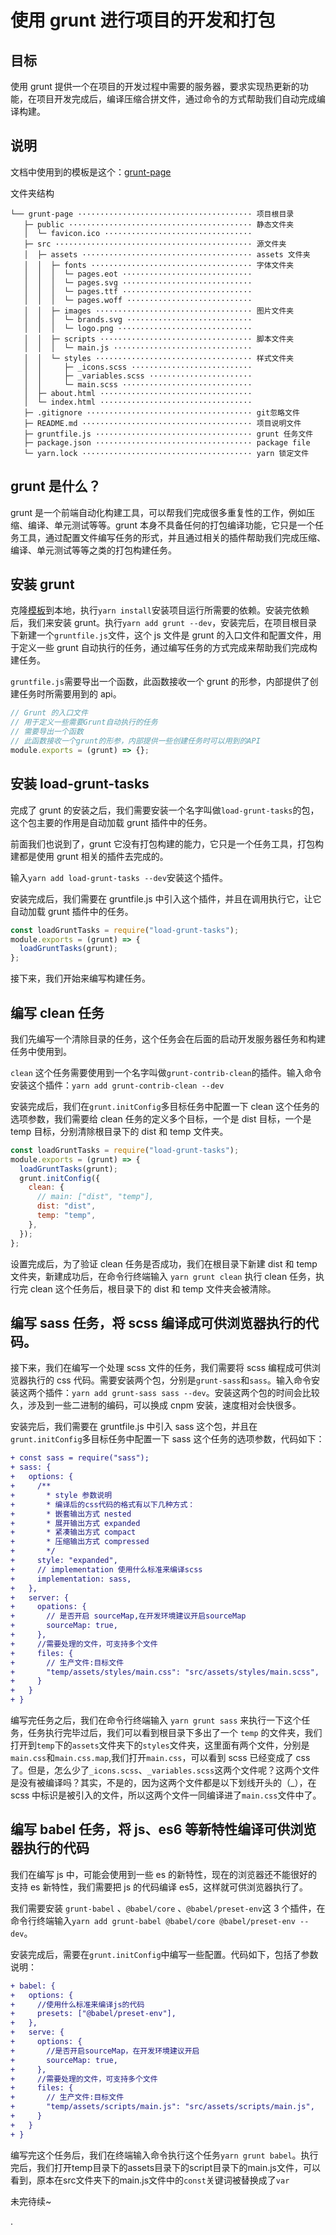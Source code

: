 # 使用 grunt 进行项目的开发和打包

## 目标

使用 grunt 提供一个在项目的开发过程中需要的服务器，要求实现热更新的功能，在项目开发完成后，编译压缩合拼文件，通过命令的方式帮助我们自动完成编译构建。

## 说明

文档中使用到的模板是这个：[grunt-page](https://github.com/Aisen60/grunt-page)

文件夹结构

```
└── grunt-page ······································· 项目根目录
   ├─ public ········································· 静态文件夹
   │  └─ favicon.ico ·································
   ├─ src ············································ 源文件夹
   │  ├─ assets ······································ assets 文件夹
   │  │  ├─ fonts ···································· 字体文件夹
   │  │  │  └─ pages.eot ·····························
   │  │  │  └─ pages.svg ·····························
   │  │  │  └─ pages.ttf ·····························
   │  │  │  └─ pages.woff ····························
   │  │  ├─ images ··································· 图片文件夹
   │  │  │  └─ brands.svg ····························
   │  │  │  └─ logo.png ······························
   │  │  ├─ scripts ·································· 脚本文件夹
   │  │  │  └─ main.js ·······························
   │  │  └─ styles ··································· 样式文件夹
   │  │     ├─ _icons.scss ···························
   │  │     ├─ _variables.scss ·······················
   │  │     └─ main.scss ·····························
   │  ├─ about.html ··································
   │  └─ index.html ··································
   ├─ .gitignore ····································· git忽略文件
   ├─ README.md ······································ 项目说明文件
   ├─ gruntfile.js ··································· grunt 任务文件
   ├─ package.json ··································· package file
   └─ yarn.lock ······································ yarn 锁定文件
```

## grunt 是什么？

grunt 是一个前端自动化构建工具，可以帮我们完成很多重复性的工作，例如压缩、编译、单元测试等等。grunt 本身不具备任何的打包编译功能，它只是一个任务工具，通过配置文件编写任务的形式，并且通过相关的插件帮助我们完成压缩、编译、单元测试等等之类的打包构建任务。

## 安装 grunt

克隆[模板](https://github.com/Aisen60/grunt-page)到本地，执行`yarn install`安装项目运行所需要的依赖。安装完依赖后，我们来安装 grunt。执行`yarn add grunt --dev`，安装完后，在项目根目录下新建一个`gruntfile.js`文件，这个 js 文件是 grunt 的入口文件和配置文件，用于定义一些 grunt 自动执行的任务，通过编写任务的方式完成来帮助我们完成构建任务。

`gruntfile.js`需要导出一个函数，此函数接收一个 grunt 的形参，内部提供了创建任务时所需要用到的 api。

```javascript
// Grunt 的入口文件
// 用于定义一些需要Grunt自动执行的任务
// 需要导出一个函数
// 此函数接收一个grunt的形参，内部提供一些创建任务时可以用到的API
module.exports = (grunt) => {};
```

## 安装 load-grunt-tasks

完成了 grunt 的安装之后，我们需要安装一个名字叫做`load-grunt-tasks`的包，这个包主要的作用是自动加载 grunt 插件中的任务。

前面我们也说到了，grunt 它没有打包构建的能力，它只是一个任务工具，打包构建都是使用 grunt 相关的插件去完成的。

输入`yarn add load-grunt-tasks --dev`安装这个插件。

安装完成后，我们需要在 gruntfile.js 中引入这个插件，并且在调用执行它，让它自动加载 grunt 插件中的任务。

```javascript
const loadGruntTasks = require("load-grunt-tasks");
module.exports = (grunt) => {
  loadGruntTasks(grunt);
};
```

接下来，我们开始来编写构建任务。

## 编写 clean 任务

我们先编写一个清除目录的任务，这个任务会在后面的启动开发服务器任务和构建任务中使用到。

`clean` 这个任务需要使用到一个名字叫做`grunt-contrib-clean`的插件。输入命令安装这个插件：`yarn add grunt-contrib-clean --dev`

安装完成后，我们在`grunt.initConfig`多目标任务中配置一下 clean 这个任务的选项参数，我们需要给 clean 任务的定义多个目标，一个是 dist 目标，一个是 temp 目标，分别清除根目录下的 dist 和 temp 文件夹。

```javascript
const loadGruntTasks = require("load-grunt-tasks");
module.exports = (grunt) => {
  loadGruntTasks(grunt);
  grunt.initConfig({
    clean: {
      // main: ["dist", "temp"],
      dist: "dist",
      temp: "temp",
    },
  });
};
```

设置完成后，为了验证 clean 任务是否成功，我们在根目录下新建 dist 和 temp 文件夹，新建成功后，在命令行终端输入 `yarn grunt clean` 执行 clean 任务，执行完 clean 这个任务后，根目录下的 dist 和 temp 文件夹会被清除。

## 编写 sass 任务，将 scss 编译成可供浏览器执行的代码。

接下来，我们在编写一个处理 scss 文件的任务，我们需要将 scss 编程成可供浏览器执行的 css 代码。需要安装两个包，分别是`grunt-sass`和`sass`。输入命令安装这两个插件：`yarn add grunt-sass sass --dev`。安装这两个包的时间会比较久，涉及到一些二进制的编码，可以换成 cnpm 安装，速度相对会快很多。

安装完后，我们需要在 gruntfile.js 中引入 sass 这个包，并且在`grunt.initConfig`多目标任务中配置一下 sass 这个任务的选项参数，代码如下：

```patch
+ const sass = require("sass");
+ sass: {
+   options: {
+     /**
+       * style 参数说明
+       * 编译后的css代码的格式有以下几种方式：
+       * 嵌套输出方式 nested
+       * 展开输出方式 expanded
+       * 紧凑输出方式 compact
+       * 压缩输出方式 compressed
+       */
+     style: "expanded",
+     // implementation 使用什么标准来编译scss
+     implementation: sass,
+   },
+   server: {
+     opations: {
+       // 是否开启 sourceMap,在开发环境建议开启sourceMap
+       sourceMap: true,
+     },
+     //需要处理的文件，可支持多个文件
+     files: {
+       // 生产文件:目标文件
+       "temp/assets/styles/main.css": "src/assets/styles/main.scss",
+     }
+   }
+ }
```

编写完任务之后，我们在命令行终端输入 `yarn grunt sass` 来执行一下这个任务，任务执行完毕过后，我们可以看到根目录下多出了一个 `temp` 的文件夹，我们打开到`temp`下的`assets`文件夹下的`styles`文件夹，这里面有两个文件，分别是`main.css`和`main.css.map`,我们打开`main.css`，可以看到 scss 已经变成了 css 了。但是，怎么少了`_icons.scss`、`_variables.scss`这两个文件呢？这两个文件是没有被编译吗？其实，不是的，因为这两个文件都是以下划线开头的（\_），在 scss 中标识是被引入的文件，所以这两个文件一同编译进了`main.css`文件中了。

## 编写 babel 任务，将 js、es6 等新特性编译可供浏览器执行的代码

我们在编写 js 中，可能会使用到一些 es 的新特性，现在的浏览器还不能很好的支持 es 新特性，我们需要把 js 的代码编译 es5，这样就可供浏览器执行了。

我们需要安装 `grunt-babel` 、`@babel/core` 、`@babel/preset-env`这 3 个插件，在命令行终端输入`yarn add grunt-babel @babel/core @babel/preset-env --dev`。

安装完成后，需要在`grunt.initConfig`中编写一些配置。代码如下，包括了参数说明：

```patch
+ babel: {
+   options: {
+     //使用什么标准来编译js的代码
+     presets: ["@babel/preset-env"],
+   },
+   serve: {
+     options: {
+       //是否开启sourceMap，在开发环境建议开启
+       sourceMap: true,
+     },
+     //需要处理的文件，可支持多个文件
+     files: {
+       // 生产文件:目标文件
+       "temp/assets/scripts/main.js": "src/assets/scripts/main.js",
+     }
+   }
+ }
```

编写完这个任务后，我们在终端输入命令执行这个任务`yarn grunt babel`。执行完后，我们打开temp目录下的assets目录下的script目录下的main.js文件，可以看到，原本在src文件夹下的main.js文件中的`const`关键词被替换成了`var`

未完待续~

.